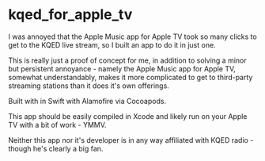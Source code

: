 # kqed_for_apple_tv
I was annoyed that the Apple Music app for Apple TV took so many clicks to get to the KQED live stream, so I built an app to do it in just one.

This is really just a proof of concept for me, in addition to solving a minor but persistent annoyance - namely the Apple Music app for Apple TV, somewhat understandably, makes it more complicated to get to third-party streaming stations than it does it's own offerings.

Built with in Swift with Alamofire via Cocoapods. 

This app should be easily compiled in Xcode and likely run on your Apple TV with a bit of work - YMMV.

Neither this app nor it's developer is in any way affiliated with KQED radio - though he's clearly a big fan.
